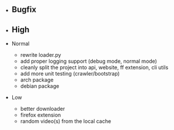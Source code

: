 * Bugfix
  - 
  
* High
  - 
  
* Normal
  - rewrite loader.py
  - add proper logging support (debug mode, normal mode)
  - cleanly split the project into api, website, ff extension, cli utils
  - add more unit testing (crawler/bootstrap)
  - arch package
  - debian package
  
* Low
  - better downloader
  - firefox extension
  - random video(s) from the local cache
